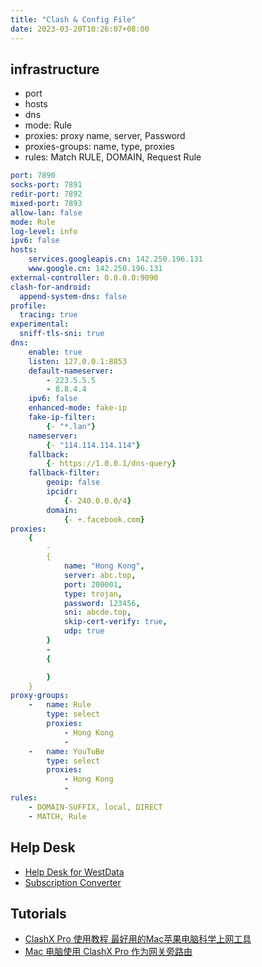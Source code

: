 ```yaml
---
title: "Clash & Config File"
date: 2023-03-20T10:26:07+08:00
---
```


## infrastructure

* port
* hosts
* dns
* mode: Rule
* proxies: proxy name, server, Password
* proxies-groups: name, type, proxies
* rules: Match RULE, DOMAIN, Request Rule

```yaml
port: 7890
socks-port: 7891
redir-port: 7892
mixed-port: 7893
allow-lan: false
mode: Rule
log-level: info
ipv6: false
hosts: 
    services.googleapis.cn: 142.250.196.131
    www.google.cn: 142.250.196.131
external-controller: 0.0.0.0:9090
clash-for-android:
  append-system-dns: false
profile:
  tracing: true
experimental:
  sniff-tls-sni: true
dns:
    enable: true
    listen: 127.0.0.1:8853
    default-nameserver:
        - 223.5.5.5
        - 8.8.4.4
    ipv6: false
    enhanced-mode: fake-ip
    fake-ip-filter:
        {- "*.lan"}
    nameserver:
        {- "114.114.114.114"}
    fallback:
        {- https://1.0.0.1/dns-query}
    fallback-filter:
        geoip: false
        ipcidr:
            {- 240.0.0.0/4}
        domain:
            {- +.facebook.com}
proxies:
    {
        - 
        {
            name: "Hong Kong",
            server: abc.top,
            port: 200001,
            type: trojan,
            password: 123456,
            sni: abcde.top,
            skip-cert-verify: true,
            udp: true
        }
        -
        {

        }
    }
proxy-groups:
    -   name: Rule
        type: select
        proxies:
            - Hong Kong
            -
    -   name: YouTuBe
        type: select
        proxies:
            - Hong Kong
            -
rules:
    - DOMAIN-SUFFIX, local, DIRECT
    - MATCH, Rule
```

## Help Desk

* [Help Desk for WestData](https://gleaming-fedora-39d.notion.site/WestData-280992c869574200b910ced779f93e9b)
* [Subscription Converter](https://api.nameless13.com/)

## Tutorials

* [ClashX Pro 使用教程 最好用的Mac苹果电脑科学上网工具](https://heaid.top/index.php/archives/34/)
* [Mac 电脑使用 ClashX Pro 作为网关旁路由](https://qust.me/post/clashxProMac/)

